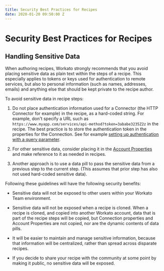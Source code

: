 ```yaml
---
title: Security Best Practices for Recipes
date: 2020-01-20 09:50:00 Z
---
```


# Security Best Practices for Recipes

## Handling Sensitive Data

When authoring recipes, Workato strongly recommends that you avoid
placing sensitive data as plain text within the steps of a
recipe. This especially applies to tokens or keys used for
authentication to remote services, but also to personal information
(such as names, addresses, emails) and anything else that should be
kept private to the recipe author.

To avoid sensitive data in recipe steps:

1. Do not place authentication information used for a Connector (the HTTP Connector for example) in the recipe, as a hard-coded string. For example, don't specify a URL such as `https://www.myapp.com/services/api-method?token=3ababe3235Z2z` in the recipe. The best practice is to store the authentication token in the properties for the Connection. See for example [setting up authentication with a query parameter](/developing-connectors/http/connection-setup.md#authentication-type-query-params).

2. For other sensitive data, consider placing it in the [Account Properties](/features/account-properties.md) and make reference to it as needed in recipes.

3. Another approach is to use a data pill to pass the sensitive data from a previous step to the current step. (This assumes that prior step has also not used hard-coded sensitive data).

Following these guidelines will have the following security benefits:

* Sensitive data will not be exposed to other users within your Workato Team environment.

* Sensitive data will not be exposed when a recipe is cloned. When a recipe is cloned, and copied into another Workato account, data that is part of the recipe steps will be copied, but Connection properties and Account Properties are not copied, nor are the dynamic contents of data pills.

* It will be easier to maintain and manage sensitive information, because that information will be centralized, rather than spread across disparate recipes.

* If you decide to share your recipe with the community at some point by making it public, no sensitive data will be exposed.

